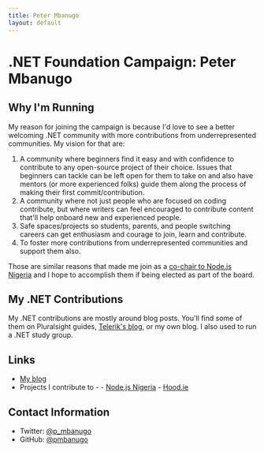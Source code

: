 ```yaml
---
title: Peter Mbanugo
layout: default
---
```


# .NET Foundation Campaign: Peter Mbanugo

## Why I'm Running
My reason for joining the campaign is because I'd love to see a better welcoming .NET community with more contributions from underrepresented communities. My vision for that are:

1. A community where beginners find it easy and with confidence to contribute to any open-source project of their choice. Issues that beginners can tackle can be left open for them to take on and also have mentors (or more experienced folks) guide them along the process of making their first commit/contribution.
2. A community where not just people who are focused on coding contribute, but where writers can feel encouraged to contribute content that'll help onboard new and experienced people. 
3. Safe spaces/projects so students, parents, and people switching careers can get enthusiasm and courage to join, learn and contribute.
4. To foster more contributions from underrepresented communities and support them also.

Those are similar reasons that made me join as a [co-chair to Node.js Nigeria](https://github.com/nodejsnigeria/admin/blob/master/members.md) and I hope to accomplish them if being elected as part of the board.

## My .NET Contributions
My .NET contributions are mostly around blog posts. You'll find some of them on Pluralsight guides, [Telerik's blog](https://www.telerik.com/blogs/author/peter-mbanugo), or my own blog. I also used to run a .NET study group.

## Links
* [My blog](http://pmbanugo.me)
* Projects I contribute to - 
        - [Node.js Nigeria](https://github.com/nodejsnigeria/admin) 
        - [Hood.ie](https://github.com/hoodiehq)

## Contact Information
* Twitter: [@p_mbanugo](https://twitter.com/p_mbanugo)
* GitHub: [@pmbanugo](https://github.com/pmbanugo)
